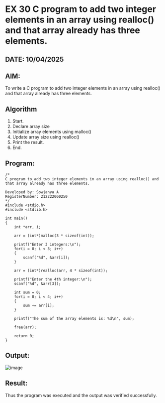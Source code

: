 # EX 30 C program to add two integer elements in an array using realloc() and that array already has three elements.
## DATE: 10/04/2025
## AIM:
To write a C program to add two integer elements in an array using realloc() and that array already has three elements.

## Algorithm
   
1. Start.
2. Declare array size
3. Initialize array elements using malloc()
4. Update array size using realloc()
5. Print the result.
6. End.
   
## Program:
```
/*
C program to add two integer elements in an array using realloc() and that array already has three elements.

Developed by: Sowjanya A
RegisterNumber: 212222060250
*/
#include <stdio.h>
#include <stdlib.h>

int main()
{
    int *arr, i;

    arr = (int*)malloc(3 * sizeof(int));

    printf("Enter 3 integers:\n");
    for(i = 0; i < 3; i++)
    {
        scanf("%d", &arr[i]);
    }

    arr = (int*)realloc(arr, 4 * sizeof(int));

    printf("Enter the 4th integer:\n");
    scanf("%d", &arr[3]);

    int sum = 0;
    for(i = 0; i < 4; i++)
    {
        sum += arr[i];
    }

    printf("The sum of the array elements is: %d\n", sum);

    free(arr);

    return 0;
}
```

## Output:

![image](https://github.com/user-attachments/assets/2f889270-9e5d-469a-91e8-8c9ba4e4f3ba)



## Result:
Thus the program was executed and the output was verified successfully.

